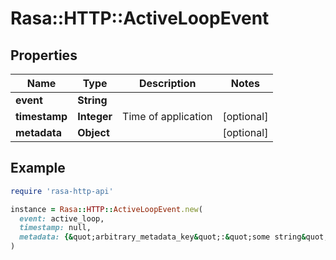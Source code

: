 # Rasa::HTTP::ActiveLoopEvent

## Properties

| Name | Type | Description | Notes |
| ---- | ---- | ----------- | ----- |
| **event** | **String** |  |  |
| **timestamp** | **Integer** | Time of application | [optional] |
| **metadata** | **Object** |  | [optional] |

## Example

```ruby
require 'rasa-http-api'

instance = Rasa::HTTP::ActiveLoopEvent.new(
  event: active_loop,
  timestamp: null,
  metadata: {&quot;arbitrary_metadata_key&quot;:&quot;some string&quot;,&quot;more_metadata&quot;:1.0}
)
```

